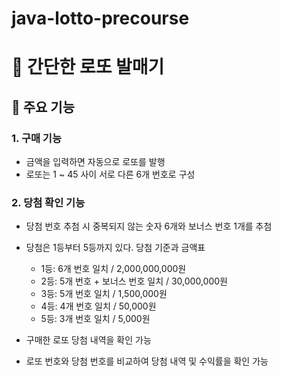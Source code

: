 # java-lotto-precourse
# 📝 간단한 로또 발매기


## 📌 주요 기능
### 1. 구매 기능
- 금액을 입력하면 자동으로 로또를 발행
- 로또는 1 ~ 45 사이 서로 다른 6개 번호로 구성

### 2. 당첨 확인 기능
- 당첨 번호 추첨 시 중복되지 않는 숫자 6개와 보너스 번호 1개를 추첨
- 당첨은 1등부터 5등까지 있다. 당첨 기준과 금액표
    - 1등: 6개 번호 일치 / 2,000,000,000원
    - 2등: 5개 번호 + 보너스 번호 일치 / 30,000,000원
    - 3등: 5개 번호 일치 / 1,500,000원
    - 4등: 4개 번호 일치 / 50,000원
    - 5등: 3개 번호 일치 / 5,000원
  
- 구매한 로또 당첨 내역을 확인 가능
- 로또 번호와 당첨 번호를 비교하여 당첨 내역 및 수익률을 확인 가능
